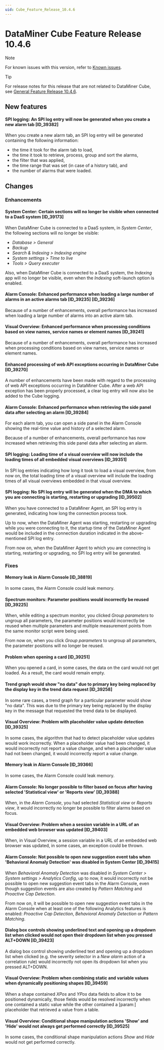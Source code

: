 ```yaml
---
uid: Cube_Feature_Release_10.4.6
---
```


# DataMiner Cube Feature Release 10.4.6

> [!NOTE]
> For known issues with this version, refer to [Known issues](xref:Known_issues).

> [!TIP]
> For release notes for this release that are not related to DataMiner Cube, see [General Feature Release 10.4.6](xref:General_Feature_Release_10.4.6).

## New features

#### SPI logging: An SPI log entry will now be generated when you create a new alarm tab [ID_39382]

<!-- MR 10.3.0 [CU15] / 10.4.0 [CU3] - FR 10.4.6 -->

When you create a new alarm tab, an SPI log entry will be generated containing the following information:

- the time it took for the alarm tab to load,
- the time it took to retrieve, process, group and sort the alarms,
- the filter that was applied,
- the time range that was set (in case of a history tab), and
- the number of alarms that were loaded.

## Changes

### Enhancements

#### System Center: Certain sections will no longer be visible when connected to a DaaS system [ID_39173]

<!-- MR 10.3.0 [CU15] / 10.4.0 [CU3] - FR 10.4.6 -->

When DataMiner Cube is connected to a DaaS system, in *System Center*, the following sections will no longer be visible:

- *Database > General*
- *Backup*
- *Search & Indexing > Indexing engine*
- *System settings > Time to live*
- *Tools > Query executer*

Also, when DataMiner Cube is connected to a DaaS system, the *Indexing* app will no longer be visible, even when the *Indexing* soft-launch option is enabled.

#### Alarm Console: Enhanced performance when loading a large number of alarms in an active alarms tab [ID_39235] [ID_39236]

<!-- MR 10.5.0 - FR 10.4.6 -->

Because of a number of enhancements, overall performance has increased when loading a large number of alarms into an active alarm tab.

#### Visual Overview: Enhanced performance when processing conditions based on view names, service names or element names [ID_39241]

<!-- MR 10.3.0 [CU15] / 10.4.0 [CU3] - FR 10.4.6 -->

Because of a number of enhancements, overall performance has increased when processing conditions based on view names, service names or element names.

#### Enhanced processing of web API exceptions occurring in DataMiner Cube [ID_39270]

<!-- MR 10.3.0 [CU15] / 10.4.0 [CU3] - FR 10.4.6 -->

A number of enhancements have been made with regard to the processing of web API exceptions occurring in DataMiner Cube. After a web API exception has been properly processed, a clear log entry will now also be added to the Cube logging.

#### Alarm Console: Enhanced performance when retrieving the side panel data after selecting an alarm [ID_39284]

<!-- MR 10.3.0 [CU15] / 10.4.0 [CU3] - FR 10.4.6 -->

For each alarm tab, you can open a side panel in the Alarm Console showing the real-time value and history of a selected alarm.

Because of a number of enhancements, overall performance has now increased when retrieving this side panel data after selecting an alarm.

#### SPI logging: Loading time of a visual overview will now include the loading times of all embedded visual overviews [ID_39351]

<!-- MR 10.3.0 [CU15] / 10.4.0 [CU3] - FR 10.4.6 -->

In SPI log entries indicating how long it took to load a visual overview, from now on, the total loading time of a visual overview will include the loading times of all visual overviews embedded in that visual overview.

#### SPI logging: No SPI log entry will be generated when the DMA to which you are connecting is starting, restarting or upgrading [ID_39502]

<!-- MR 10.3.0 [CU15] / 10.4.0 [CU3] - FR 10.4.6 -->

When you have connected to a DataMiner Agent, an SPI log entry is generated, indicating how long the connection process took.

Up to now, when the DataMiner Agent was starting, restarting or upgrading while you were connecting to it, the startup time of the DataMiner Agent would be included in the connection duration indicated in the above-mentioned SPI log entry.

From now on, when the DataMiner Agent to which you are connecting is starting, restarting or upgrading, no SPI log entry will be generated.

### Fixes

#### Memory leak in Alarm Console [ID_38819]

<!-- MR 10.3.0 [CU15]/10.4.0 [CU3] - FR 10.4.6 -->

In some cases, the Alarm Console could leak memory.

#### Spectrum monitors: Parameter positions would incorrectly be reused [ID_39225]

<!-- MR 10.3.0 [CU15] / 10.4.0 [CU3] - FR 10.4.6 -->

When, while editing a spectrum monitor, you clicked *Group parameters* to ungroup all parameters, the parameter positions would incorrectly be reused when multiple parameters and multiple measurement points from the same monitor script were being used.

From now on, when you click *Group parameters* to ungroup all parameters, the parameter positions will no longer be reused.

#### Problem when opening a card [ID_39251]

<!-- MR 10.3.0 [CU15] / 10.4.0 [CU3] - FR 10.4.6 -->

When you opened a card, in some cases, the data on the card would not get loaded. As a result, the card would remain empty.

#### Trend graph would show "no data" due to primary key being replaced by the display key in the trend data request [ID_39258]

<!-- MR 10.3.0 [CU15] / 10.4.0 [CU3] - FR 10.4.6 -->

In some rare cases, a trend graph for a particular parameter would show "no data". This was due to the primary key being replaced by the display key in the message that requested the trend data to be displayed.

#### Visual Overview: Problem with placeholder value update detection [ID_39325]

<!-- MR 10.3.0 [CU15] / 10.4.0 [CU3] - FR 10.4.6 -->

In some cases, the algorithm that had to detect placeholder value updates would work incorrectly. When a placeholder value had been changed, it would incorrectly not report a value change, and when a placeholder value had not been changed, it would incorrectly report a value change.

#### Memory leak in Alarm Console [ID_39366]

<!-- MR 10.3.0 [CU15]/10.4.0 [CU3] - FR 10.4.6 -->

In some cases, the Alarm Console could leak memory.

#### Alarm Console: No longer possible to filter based on focus after having selected 'Statistical view' or 'Reports view' [ID_39388]

<!-- MR 10.3.0 [CU15] / 10.4.0 [CU3] - FR 10.4.6 -->

When, in the *Alarm Console*, you had selected *Statistical view* or *Reports view*, it would incorrectly no longer be possible to filter alarms based on focus.

#### Visual Overview: Problem when a session variable in a URL of an embedded web browser was updated [ID_39403]

<!-- MR 10.3.0 [CU15] / 10.4.0 [CU3] - FR 10.4.6 -->

When, in Visual Overview, a session variable in a URL of an embedded web browser was updated, in some cases, an exception could be thrown.

#### Alarm Console: Not possible to open new suggestion event tabs when 'Behavioral Anomaly Detection' was disabled in System Center [ID_39415]

<!-- MR 10.3.0 [CU15] / 10.4.0 [CU3] - FR 10.4.6 -->

When *Behavioral Anomaly Detection* was disabled in *System Center > System settings > Analytics Config*, up to now, it would incorrectly not be possible to open new suggestion event tabs in the Alarm Console, even though suggestion events are also created by *Pattern Matching* and *Proactive Cap Detection*.

From now on, it will be possible to open new suggestion event tabs in the Alarm Console when at least one of the following Analytics features is enabled: *Proactive Cap Detection*, *Behavioral Anomaly Detection* or *Pattern Matching*.

#### Dialog box controls showing underlined text and opening up a dropdown list when clicked would not open their dropdown list when you pressed ALT+DOWN [ID_39423]

<!-- MR 10.3.0 [CU15] / 10.4.0 [CU3] - FR 10.4.6 -->

A dialog box control showing underlined text and opening up a dropdown list when clicked (e.g. the severity selector in a *New alarm* action of a correlation rule) would incorrectly not open its dropdown list when you pressed ALT+DOWN.

#### Visual Overview: Problem when combining static and variable values when dynamically positioning shapes [ID_39459]

<!-- MR 10.3.0 [CU15] / 10.4.0 [CU3] - FR 10.4.6 -->

When a shape contained *XPos* and *YPos* data fields to allow it to be positioned dynamically, those fields would be resolved incorrectly when one contained a static value while the other contained a [param:] placeholder that retrieved a value from a table.

#### Visual Overview: Conditional shape manipulation actions 'Show' and 'Hide' would not always get performed correctly [ID_39525]

<!-- MR 10.3.0 [CU15] / 10.4.0 [CU3] - FR 10.4.6 [CU0] -->

In some cases, the conditional shape manipulation actions *Show* and *Hide* would not get performed correctly.
